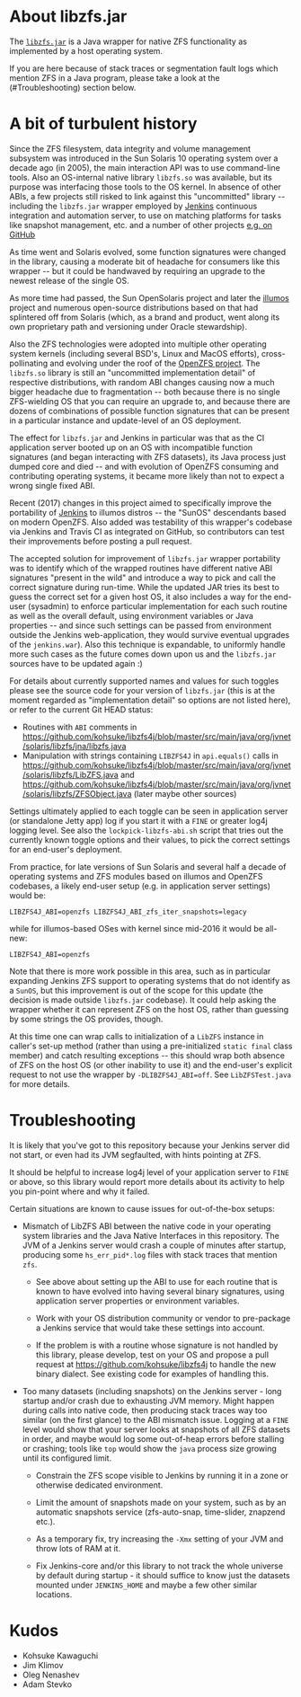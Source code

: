# About libzfs.jar

The [`libzfs.jar`](https://github.com/kohsuke/libzfs4j) is a Java wrapper
for native ZFS functionality as implemented by a host operating system.

If you are here because of stack traces or segmentation fault logs which
mention ZFS in a Java program, please take a look at the (#Troubleshooting)
section below.

# A bit of turbulent history

Since the ZFS filesystem, data integrity and volume management subsystem was
introduced in the Sun Solaris 10 operating system over a decade ago (in 2005),
the main interaction API was to use command-line tools. Also an OS-internal
native library `libzfs.so` was available, but its purpose was interfacing
those tools to the OS kernel. In absence of other ABIs, a few projects still
risked to link against this "uncommitted" library -- including the `libzfs.jar`
wrapper employed by [Jenkins](http://jenkins-ci.org/) continuous integration
and automation server, to use on matching platforms for tasks like snapshot
management, etc. and a number of other projects [e.g. on
GitHub](https://github.com/search?l=Maven+POM&q=libzfs&type=Code&utf8=%E2%9C%93)

As time went and Solaris evolved, some function signatures were changed in
the library, causing a moderate bit of headache for consumers like this
wrapper -- but it could be handwaved by requiring an upgrade to the newest
release of the single OS.

As more time had passed, the Sun OpenSolaris project and later the
[illumos](http://illumos.org) project and numerous open-source distributions
based on that had splintered off from Solaris (which, as a brand and product,
went along its own proprietary path and versioning under Oracle stewardship).

Also the ZFS technologies were adopted into multiple other operating system
kernels (including several BSD's, Linux and MacOS efforts), cross-pollinating
and evolving under the roof of the [OpenZFS project](http://open-zfs.org/).
The `libzfs.so` library is still an "uncommitted implementation detail" of
respective distributions, with random ABI changes causing now a much bigger
headache due to fragmentation -- both because there is no single ZFS-wielding
OS that you can require an upgrade to, and because there are dozens of
combinations of possible function signatures that can be present in a
particular instance and update-level of an OS deployment.

The effect for `libzfs.jar` and Jenkins in particular was that as the CI
application server booted up on an OS with incompatible function signatures
(and began interacting with ZFS datasets), its Java process just dumped core
and died -- and with evolution of OpenZFS consuming and contributing operating
systems, it became more likely than not to expect a wrong single fixed ABI.

Recent (2017) changes in this project aimed to specifically improve the
portability of [Jenkins](https://jenkins.io/) to illumos distros -- the
"SunOS" descendants based on modern OpenZFS. Also added was testability
of this wrapper's codebase via Jenkins and Travis CI as integrated on GitHub,
so contributors can test their improvements before posting a pull request.

The accepted solution for improvement of `libzfs.jar` wrapper portability
was to identify which of the wrapped routines have different native ABI
signatures "present in the wild" and introduce a way to pick and call the
correct signature during run-time. While the updated JAR tries its best to
guess the correct set for a given host OS, it also includes a way for the
end-user (sysadmin) to enforce particular implementation for each such
routine as well as the overall default, using environment variables or Java
properties -- and since such settings can be passed from environment outside
the Jenkins web-application, they would survive eventual upgrades of the
`jenkins.war`). Also this technique is expandable, to uniformly handle more
such cases as the future comes down upon us and the `libzfs.jar` sources
have to be updated again :)

For details about currently supported names and values for such toggles
please see the source code for your version of `libzfs.jar` (this is at
the moment regarded as "implementation detail" so options are not listed
here), or refer to the current Git HEAD status:

* Routines with `ABI` comments in
  https://github.com/kohsuke/libzfs4j/blob/master/src/main/java/org/jvnet/solaris/libzfs/jna/libzfs.java
* Manipulation with strings containing `LIBZFS4J` in `api.equals()` calls in
  https://github.com/kohsuke/libzfs4j/blob/master/src/main/java/org/jvnet/solaris/libzfs/LibZFS.java
  and https://github.com/kohsuke/libzfs4j/blob/master/src/main/java/org/jvnet/solaris/libzfs/ZFSObject.java
  (later maybe other sources)

Settings ultimately applied to each toggle can be seen in application server
(or standalone Jetty app) log if you start it with a `FINE` or greater log4j
logging level. See also the `lockpick-libzfs-abi.sh` script that tries out
the currently known toggle options and their values, to pick the correct
settings for an end-user's deployment.

From practice, for late versions of Sun Solaris and several half a decade of
operating systems and ZFS modules based on illumos and OpenZFS codebases,
a likely end-user setup (e.g. in application server settings) would be:

````
LIBZFS4J_ABI=openzfs LIBZFS4J_ABI_zfs_iter_snapshots=legacy
````
while for illumos-based OSes with kernel since mid-2016 it would be all-new:
````
LIBZFS4J_ABI=openzfs
````

Note that there is more work possible in this area, such as in particular
expanding Jenkins ZFS support to operating systems that do not identify as
a `SunOS`, but this improvement is out of the scope for this update (the
decision is made outside `libzfs.jar` codebase). It could help asking the
wrapper whether it can represent ZFS on the host OS, rather than guessing
by some strings the OS provides, though.

At this time one can wrap calls to initialization of a `LibZFS` instance
in caller's set-up method (rather than using a pre-initialized `static
final` class member) and catch resulting exceptions -- this should wrap
both absence of ZFS on the host OS (or other inability to use it) and the
end-user's explicit request to not use the wrapper by `-DLIBZFS4J_ABI=off`.
See `LibZFSTest.java` for more details.

# Troubleshooting

It is likely that you've got to this repository because your Jenkins server
did not start, or even had its JVM segfaulted, with hints pointing at ZFS.

It should be helpful to increase log4j level of your application server to
`FINE` or above, so this library would report more details about its activity
to help you pin-point where and why it failed.

Certain situations are known to cause issues for out-of-the-box setups:

* Mismatch of LibZFS ABI between the native code in your operating system
  libraries and the Java Native Interfaces in this repository. The JVM of
  a Jenkins server would crash a couple of minutes after startup, producing
  some `hs_err_pid*.log` files with stack traces that mention `zfs`.

  * See above about setting up the ABI to use for each routine that is
    known to have evolved into having several binary signatures, using
    application server properties or environment variables.

  * Work with your OS distribution community or vendor to pre-package
    a Jenkins service that would take these settings into account.

  * If the problem is with a routine whose signature is not handled by
    this library, please develop, test on your OS and propose a pull
    request at https://github.com/kohsuke/libzfs4j to handle the new
    binary dialect. See existing code for examples of handling this.

* Too many datasets (including snapshots) on the Jenkins server - long
startup and/or crash due to exhausting JVM memory. Might happen during
calls into native code, then producing stack traces way too similar (on
the first glance) to the ABI mismatch issue. Logging at a `FINE` level
would show that your server looks at snapshots of all ZFS datasets in
order, and maybe would log some out-of-heap errors before stalling or
crashing; tools like `top` would show the `java` process size growing
until its configured limit.

  * Constrain the ZFS scope visible to Jenkins by running it in a zone
    or otherwise dedicated environment.

  * Limit the amount of snapshots made on your system, such as by an
    automatic snapshots service (zfs-auto-snap, time-slider, znapzend
    etc.).

  * As a temporary fix, try increasing the `-Xmx` setting of your JVM and
    throw lots of RAM at it.

  * Fix Jenkins-core and/or this library to not track the whole universe by
    default during startup - it should suffice to know just the datasets
    mounted under `JENKINS_HOME` and maybe a few other similar locations.

# Kudos

* Kohsuke Kawaguchi
* Jim Klimov
* Oleg Nenashev
* Adam Stevko
